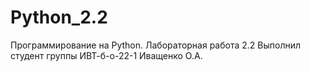 # Python_2.2
Программирование на Python. Лабораторная работа 2.2
Выполнил студент группы ИВТ-б-о-22-1 Иващенко О.А.